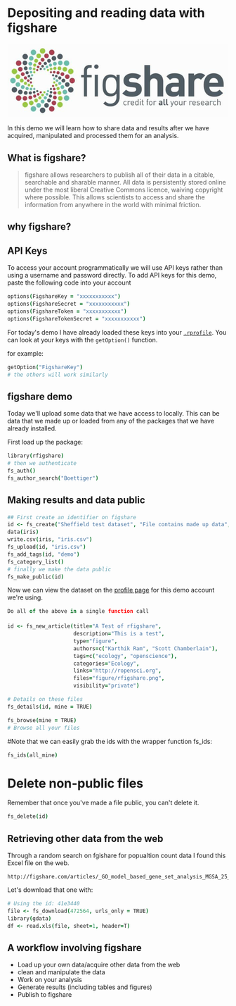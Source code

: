 
# Depositing and reading data with figshare

![](figshare-main.png)

In this demo we will learn how to share data and results after we have acquired, manipulated and processed them for an analysis. 


## What is figshare?  

> figshare allows researchers to publish all of their data in a citable, searchable and sharable manner. All data is persistently stored online under the most liberal Creative Commons licence, waiving copyright where possible. This allows scientists to access and share the information from anywhere in the world with minimal friction.

## why figshare?    


## API Keys

To access your account programmatically we will use API keys rather than using a username and password directly. To add API keys for this demo, paste the following code into your account 

```coffee
options(FigshareKey = "xxxxxxxxxxx")
options(FigshareSecret = "xxxxxxxxxxx")
options(FigshareToken = "xxxxxxxxxxx")
options(FigshareTokenSecret = "xxxxxxxxxxx")
```
For today's demo I have already loaded these keys into your [`.rprofile`](https://github.com/ropensci/workshops-sheffield-2013-09/blob/master/02-reproducible-workflows/.rprofile_example). You can look at your keys with the `getOption()` function.

for example:

```coffee
getOption("FigshareKey")
# the others will work similarly
```


## figshare demo

Today we'll upload some data that we have access to locally. This can be data that we made up or loaded from any of the packages that we have already installed.


First load up the package:

```coffee
library(rfigshare)
# then we authenticate
fs_auth()
fs_author_search("Boettiger")
```

## Making results and data public  

```coffee
## First create an identifier on figshare
id <- fs_create("Sheffield test dataset", "File contains made up data", "dataset")
data(iris)
write.csv(iris, "iris.csv")
fs_upload(id, "iris.csv")
fs_add_tags(id, "demo")
fs_category_list()
# finally we make the data public
fs_make_public(id)
```

Now we can view the dataset on the [profile page](http://figshare.com/authors/ROpenSci%20Demo/453074) for this demo account we're using.


```coffee
Do all of the above in a single function call

id <- fs_new_article(title="A Test of rfigshare", 
                     description="This is a test", 
                     type="figure", 
                     authors=c("Karthik Ram", "Scott Chamberlain"), 
                     tags=c("ecology", "openscience"), 
                     categories="Ecology", 
                     links="http://ropensci.org", 
                     files="figure/rfigshare.png",
                     visibility="private")

```

```coffee
# Details on these files
fs_details(id, mine = TRUE)
```

```coffee
fs_browse(mine = TRUE)
# Browse all your files
```
#Note that we can easily grab the ids with the wrapper function fs_ids:

```coffee
fs_ids(all_mine)
```

# Delete non-public files

Remember that once you've made a file public, you can't delete it. 

```coffee
fs_delete(id)
```

## Retrieving other data from the web

Through a random search on fgishare for popualtion count data I found this Excel file on the web.

```
http://figshare.com/articles/_GO_model_based_gene_set_analysis_MGSA_25_using_the_Ontologizer_65_/472564
```

Let's download that one with:

```coffee
# Using the id: 41e3440
file <- fs_download(472564, urls_only = TRUE)
library(gdata)
df <- read.xls(file, sheet=1, header=T)
```


## A workflow involving figshare

* Load up your own data/acquire other data from the web
* clean and manipulate the data
* Work on your analysis
* Generate results (including tables and figures)
* Publish to figshare

